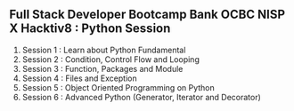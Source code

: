 <h2>Full Stack Developer Bootcamp Bank OCBC NISP X Hacktiv8 : Python Session</h2>
<ol>
    <li>Session 1 : Learn about Python Fundamental</li>
    <li>Session 2 : Condition, Control Flow and Looping</li>
    <li>Session 3 : Function, Packages and Module</li>
    <li>Session 4 : Files and Exception</li>
    <li>Session 5 : Object Oriented Programming on Python</li>
    <li>Session 6 : Advanced Python (Generator, Iterator and Decorator)</li>
</ol>